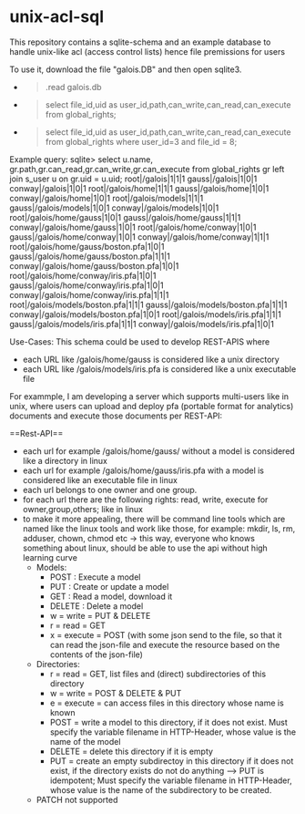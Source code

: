 # unix-acl-sql
This repository contains a sqlite-schema and an example database to handle unix-like acl (access control lists) hence file premissions for users

To use it, download the file "galois.DB" and then open sqlite3.
* >.read galois.db
* >select file_id,uid as user_id,path,can_write,can_read,can_execute from global_rights;
* >select file_id,uid as user_id,path,can_write,can_read,can_execute from global_rights where user_id=3 and file_id = 8;

Example query:
    sqlite> select u.name, gr.path,gr.can_read,gr.can_write,gr.can_execute from global_rights gr left join s_user u on gr.uid = u.uid;
    root|/galois|1|1|1
    gauss|/galois|1|0|1
    conway|/galois|1|0|1
    root|/galois/home|1|1|1
    gauss|/galois/home|1|0|1
    conway|/galois/home|1|0|1
    root|/galois/models|1|1|1
    gauss|/galois/models|1|0|1
    conway|/galois/models|1|0|1
    root|/galois/home/gauss|1|0|1
    gauss|/galois/home/gauss|1|1|1
    conway|/galois/home/gauss|1|0|1
    root|/galois/home/conway|1|0|1
    gauss|/galois/home/conway|1|0|1
    conway|/galois/home/conway|1|1|1
    root|/galois/home/gauss/boston.pfa|1|0|1
    gauss|/galois/home/gauss/boston.pfa|1|1|1
    conway|/galois/home/gauss/boston.pfa|1|0|1
    root|/galois/home/conway/iris.pfa|1|0|1
    gauss|/galois/home/conway/iris.pfa|1|0|1
    conway|/galois/home/conway/iris.pfa|1|1|1
    root|/galois/models/boston.pfa|1|1|1
    gauss|/galois/models/boston.pfa|1|1|1
    conway|/galois/models/boston.pfa|1|0|1
    root|/galois/models/iris.pfa|1|1|1
    gauss|/galois/models/iris.pfa|1|1|1
    conway|/galois/models/iris.pfa|1|0|1



Use-Cases:
This schema  could be used to develop REST-APIS where 
   * each URL like /galois/home/gauss is considered like a unix directory
   * each URL like /galois/models/iris.pfa is considered like a unix executable file

For exammple, I am developing a server which supports multi-users like in unix, where users can upload and deploy pfa (portable format for analytics) documents and execute those documents per REST-API:

==Rest-API==
* each url for example /galois/home/gauss/ without a model is considered like a directory in linux
* each url for example /galois/home/gauss/iris.pfa with a model is considered like an executable file in linux
* each url belongs to one owner and one group.
* for each url there are the following rights: read, write, execute for owner,group,others; like in linux
* to make it more appealing, there will be command line tools which are named like the linux tools and work like those, for example:
  mkdir, ls, rm, adduser, chown, chmod etc -> this way, everyone who knows something about linux, should be able to use the api without high learning curve
  * Models:
    * POST : Execute a model
    * PUT : Create or update a model
    * GET : Read a model, download it
    * DELETE : Delete a model
    * w = write = PUT & DELETE
    * r = read = GET
    * x = execute = POST (with some json send to the file, so that it can read the json-file and execute the resource based on the contents of the json-file)
  * Directories:
    * r = read = GET, list files and (direct) subdirectories of this directory
    * w = write = POST & DELETE & PUT
    * e = execute = can access files in this directory whose name is known
    * POST = write a model to this directory, if it does not exist. Must specify the variable filename in HTTP-Header, whose value is the name of the model
    * DELETE = delete this directory if it is empty
    * PUT = create an empty subdirectoy in this directory if it does not exist, if the directory exists do not do anything --> PUT is idempotent; Must specify the variable filename in HTTP-Header, whose value is the name of the subdirectory to be created.
  * PATCH not supported
